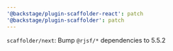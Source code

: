 ```yaml
---
'@backstage/plugin-scaffolder-react': patch
'@backstage/plugin-scaffolder': patch
---
```


`scaffolder/next`: Bump `@rjsf/*` dependencies to 5.5.2
